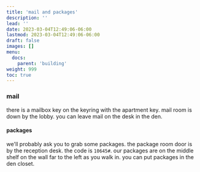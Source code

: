 ```yaml
---
title: 'mail and packages'
description: ''
lead: ''
date: 2023-03-04T12:49:06-06:00
lastmod: 2023-03-04T12:49:06-06:00
draft: false
images: []
menu:
  docs:
    parent: 'building'
weight: 999
toc: true
---
```


### mail

there is a mailbox key on the keyring with the apartment key. mail room is down by the lobby. you can leave mail on the desk in the den.

#### packages

we'll probably ask you to grab some packages. the package room door is by the reception desk. the code is `10645#`. our packages are on the middle shelf on the wall far to the left as you walk in. you can put packages in the den closet.
